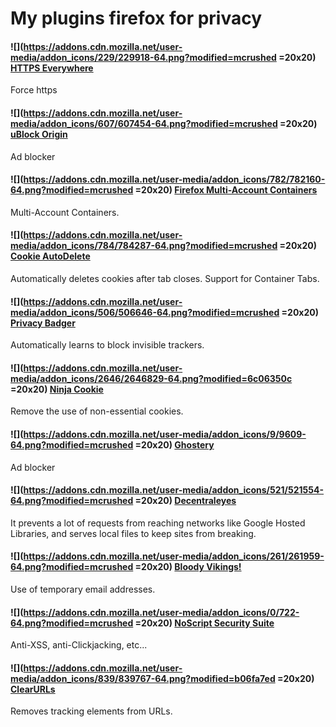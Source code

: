 My plugins firefox for privacy
===

#### ![](https://addons.cdn.mozilla.net/user-media/addon_icons/229/229918-64.png?modified=mcrushed =20x20) [HTTPS Everywhere](https://addons.mozilla.org/fr/firefox/addon/https-everywhere/)
Force https
#### ![](https://addons.cdn.mozilla.net/user-media/addon_icons/607/607454-64.png?modified=mcrushed =20x20) [uBlock Origin](https://addons.mozilla.org/fr/firefox/addon/ublock-origin/)
Ad blocker
#### ![](https://addons.cdn.mozilla.net/user-media/addon_icons/782/782160-64.png?modified=mcrushed =20x20) [Firefox Multi-Account Containers](https://addons.mozilla.org/fr/firefox/addon/multi-account-containers/)
Multi-Account Containers.
#### ![](https://addons.cdn.mozilla.net/user-media/addon_icons/784/784287-64.png?modified=mcrushed =20x20) [Cookie AutoDelete](https://addons.mozilla.org/fr/firefox/addon/cookie-autodelete/)
Automatically deletes cookies after tab closes. Support for Container Tabs.
#### ![](https://addons.cdn.mozilla.net/user-media/addon_icons/506/506646-64.png?modified=mcrushed =20x20) [Privacy Badger](https://addons.mozilla.org/fr/firefox/addon/privacy-badger17/)
Automatically learns to block invisible trackers.
#### ![](https://addons.cdn.mozilla.net/user-media/addon_icons/2646/2646829-64.png?modified=6c06350c =20x20) [Ninja Cookie](https://addons.mozilla.org/fr/firefox/addon/ninja-cookie/)
Remove the use of non-essential cookies.
#### ![](https://addons.cdn.mozilla.net/user-media/addon_icons/9/9609-64.png?modified=mcrushed =20x20) [Ghostery](https://addons.mozilla.org/fr/firefox/addon/ghostery/)
Ad blocker
#### ![](https://addons.cdn.mozilla.net/user-media/addon_icons/521/521554-64.png?modified=mcrushed =20x20) [Decentraleyes](https://addons.mozilla.org/fr/firefox/addon/decentraleyes/)
It prevents a lot of requests from reaching networks like Google Hosted Libraries, and serves local files to keep sites from breaking.
#### ![](https://addons.cdn.mozilla.net/user-media/addon_icons/261/261959-64.png?modified=mcrushed =20x20) [Bloody Vikings!](https://addons.mozilla.org/fr/firefox/addon/bloody-vikings/)
Use of temporary email addresses.
#### ![](https://addons.cdn.mozilla.net/user-media/addon_icons/0/722-64.png?modified=mcrushed =20x20) [NoScript Security Suite](https://addons.mozilla.org/fr/firefox/addon/noscript/)
Anti-XSS, anti-Clickjacking, etc...
#### ![](https://addons.cdn.mozilla.net/user-media/addon_icons/839/839767-64.png?modified=b06fa7ed =20x20) [ClearURLs](https://addons.mozilla.org/fr/firefox/addon/clearurls/)
Removes tracking elements from URLs.
